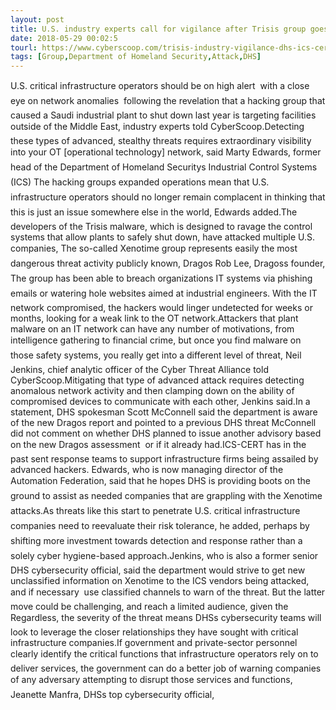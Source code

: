 ```yaml
---
layout: post
title: U.S. industry experts call for vigilance after Trisis group goes global
date: 2018-05-29 00:02:5
tourl: https://www.cyberscoop.com/trisis-industry-vigilance-dhs-ics-cert-dragos/?category_news=technology
tags: [Group,Department of Homeland Security,Attack,DHS]
---
```

U.S. critical infrastructure operators should be on high alert  with a close eye on network anomalies  following the revelation that a hacking group that caused a Saudi industrial plant to shut down last year is targeting facilities outside of the Middle East, industry experts told CyberScoop.Detecting these types of advanced, stealthy threats requires extraordinary visibility into your OT [operational technology] network, said Marty Edwards, former head of the Department of Homeland Securitys Industrial Control Systems (ICS) The hacking groups expanded operations mean that U.S. infrastructure operators should no longer remain complacent in thinking that this is just an issue somewhere else in the world, Edwards added.The developers of the Trisis malware, which is designed to ravage the control systems that allow plants to safely shut down, have attacked multiple U.S. companies, The so-called Xenotime group represents easily the most dangerous threat activity publicly known, Dragos Rob Lee, Dragoss founder, The group has been able to breach organizations IT systems via phishing emails or watering hole websites aimed at industrial engineers. With the IT network compromised, the hackers would linger undetected for weeks or months, looking for a weak link to the OT network.Attackers that plant malware on an IT network can have any number of motivations, from intelligence gathering to financial crime, but once you find malware on those safety systems, you really get into a different level of threat, Neil Jenkins, chief analytic officer of the Cyber Threat Alliance told CyberScoop.Mitigating that type of advanced attack requires detecting anomalous network activity and then clamping down on the ability of compromised devices to communicate with each other, Jenkins said.In a statement, DHS spokesman Scott McConnell said the department is aware of the new Dragos report and pointed to a previous DHS threat McConnell did not comment on whether DHS planned to issue another advisory based on the new Dragos assessment  or if it already had.ICS-CERT has in the past sent response teams to support infrastructure firms being assailed by advanced hackers. Edwards, who is now managing director of the Automation Federation, said that he hopes DHS is providing boots on the ground to assist as needed companies that are grappling with the Xenotime attacks.As threats like this start to penetrate U.S. critical infrastructure companies need to reevaluate their risk tolerance, he added, perhaps by shifting more investment towards detection and response rather than a solely cyber hygiene-based approach.Jenkins, who is also a former senior DHS cybersecurity official, said the department would strive to get new unclassified information on Xenotime to the ICS vendors being attacked, and if necessary  use classified channels to warn of the threat. But the latter move could be challenging, and reach a limited audience, given the Regardless, the severity of the threat means DHSs cybersecurity teams will look to leverage the closer relationships they have sought with critical infrastructure companies.If government and private-sector personnel clearly identify the critical functions that infrastructure operators rely on to deliver services, the government can do a better job of warning companies of any adversary attempting to disrupt those services and functions, Jeanette Manfra, DHSs top cybersecurity official, 